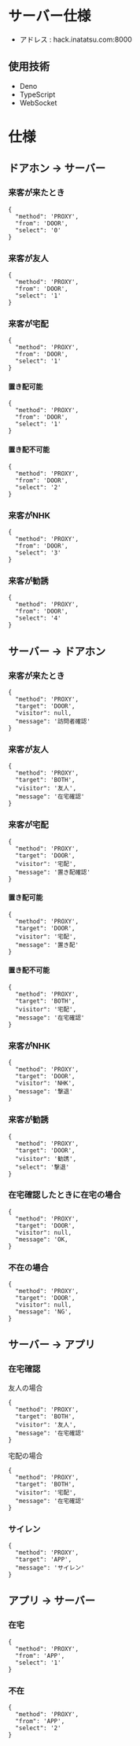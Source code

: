 # サーバー仕様
- アドレス : hack.inatatsu.com:8000
## 使用技術
- Deno
- TypeScript
- WebSocket
# 仕様
## ドアホン -> サーバー
### 来客が来たとき
```
{
  "method": 'PROXY',
  "from": 'DOOR',
  "select": '0'
}
```
### 来客が友人
```
{
  "method": 'PROXY',
  "from": 'DOOR',
  "select": '1'
}
```
### 来客が宅配
```
{
  "method": 'PROXY',
  "from": 'DOOR',
  "select": '1'
}
```
#### 置き配可能
```
{
  "method": 'PROXY',
  "from": 'DOOR',
  "select": '1'
}
```
#### 置き配不可能
```
{
  "method": 'PROXY',
  "from": 'DOOR',
  "select": '2'
}
```

### 来客がNHK
```
{
  "method": 'PROXY',
  "from": 'DOOR',
  "select": '3'
}
```

### 来客が勧誘
```
{
  "method": 'PROXY',
  "from": 'DOOR',
  "select": '4'
}
```

## サーバー -> ドアホン
### 来客が来たとき
```
{
  "method": 'PROXY',
  "target": 'DOOR',
  "visitor": null,
  "message": '訪問者確認'
}
```
### 来客が友人
```
{
  "method": 'PROXY',
  "target": 'BOTH',
  "visitor": '友人',
  "message": '在宅確認'
}
```
### 来客が宅配
```
{
  "method": 'PROXY',
  "target": 'DOOR',
  "visitor": '宅配',
  "message": '置き配確認'
}
```
#### 置き配可能
```
{
  "method": 'PROXY',
  "target": 'DOOR',
  "visitor": '宅配',
  "message": '置き配'
}
```
#### 置き配不可能
```
{
  "method": 'PROXY',
  "target": 'BOTH',
  "visitor": '宅配',
  "message": '在宅確認'
}
```

### 来客がNHK
```
{
  "method": 'PROXY',
  "target": 'DOOR',
  "visitor": 'NHK',
  "message": '撃退'
}
```

### 来客が勧誘
```
{
  "method": 'PROXY',
  "target": 'DOOR',
  "visitor": '勧誘',
  "select": '撃退'
}
```

### 在宅確認したときに在宅の場合
```
{
  "method": 'PROXY',
  "target": 'DOOR',
  "visitor": null,
  "message": 'OK,
}
```

### 不在の場合
```
{
  "method": 'PROXY',
  "target": 'DOOR',
  "visitor": null,
  "message": 'NG',
}
```

## サーバー -> アプリ

### 在宅確認
友人の場合
```
{
  "method": 'PROXY',
  "target": 'BOTH',
  "visitor": '友人',
  "message": '在宅確認'
}
```
宅配の場合
```
{
  "method": 'PROXY',
  "target": 'BOTH',
  "visitor": '宅配',
  "message": '在宅確認'
}
```
### サイレン
```
{
  "method": 'PROXY',
  "target": 'APP',
  "message": 'サイレン'
}
```

## アプリ -> サーバー

### 在宅
```
{
  "method": 'PROXY',
  "from": 'APP',
  "select": '1'
}
```
### 不在
```
{
  "method": 'PROXY',
  "from": 'APP',
  "select": '2'
}
```